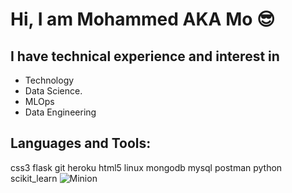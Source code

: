 # Hi, I am Mohammed AKA Mo 😎
## I have technical experience and interest in 
+ Technology
+ Data Science.
+ MLOps
+ Data Engineering

## Languages and Tools:
css3
flask
git
heroku
html5
linux
mongodb
mysql
postman
python
scikit_learn ![Minion](https://octodex.github.com/images/minion.png)
